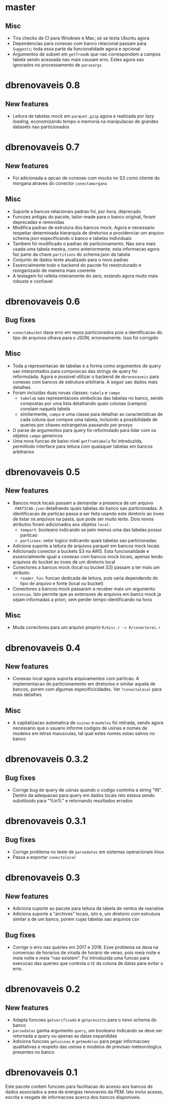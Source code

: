 # master

## Misc

* Tira checks de CI para Windows e Mac; só se testa Ubuntu agora
* Dependencias para conexao com banco relacional passam para `Suggests`; toda essa parte da
  funcionalidade agora e opcional
* Argumentos de subset em `getfromdb` que nao correspondem a campos tabela sendo acessada nao mais
  causam erro. Estes agora sao ignorados no processamento de `parseargs`

# dbrenovaveis 0.8

## New features 

* Leitura de tabelas mock em `parquet.gzip` agora e realizada por *lazy loading*, economizando tempo
  e memoria na manipulacao de grandes datasets nao particionados

# dbrenovaveis 0.7

## New features

* Foi adicionada a opcao de conexao com mocks no S3 como cliente do morgana atraves do conector
  `conectamorgana`

## Misc

* Suporte a bancos relacionais padrao foi, por hora, deprecado
* Funcoes antigas do pacote, tailor-made para o banco original, foram deprecadas e removidas
* Modifica padrao de estrutura dos bancos mock. Agora e necessario respeitar determinada hierarquia
  de diretorios e providenciar um arquivo schema.json especificando o banco e tabelas individuais
* Tambem foi modificado o padrao de particionamento. Nao sera mais usada uma tabela mestra, como
  anteriormente; esta informacao agora faz parte da chave `partitions` do schema.json da tabela
* Conjunto de dados teste atualizado para o novo padrao
* Essencialmente todo o backend do pacote foi reestruturado e reorganizado de maneira mais coerente
* A testagem foi refeita inteiramente do zero, estando agora muito mais robusta e confiavel

# dbrenovaveis 0.6

## Bug fixes

* `conectabucket` dava erro em repos particionados pois a identificacao do tipo de arquivos 
  olhava para o JSON, erroneamente. Isso foi corrigido

## Misc

* Toda a representacao de tabelas e a forma como argumentos de query sao interpretados para composicao
  das strings de query foi reformulada. Agora e possivel utilizar o backend de `dbrenovaveis` para
  conexao com bancos de estrutura arbitraria. A seguir sao dados mais detalhes
* Foram incluidas duas novas classes: `tabela` e `campo`
  * `tabela`s sao representacoes simbolicas das tabelas no banco, sendo compostas por uma lista detalhando
    quais colunas (campos) constam naquela tabela
  * similarmente, `campo` e uma classe para detalhar as caracteristicas de cada coluna que compoe uma
    tabela, incluindo a possibilidade de queries por chaves estrangeiras passando por proxys
* O parse de argumentos para query foi reformulado para lidar com os objetos `campo` genericos
* Uma nova funcao de baixo nivel `getfromtabela` foi introduzida, permitindo interface para leitura
  com quaisquer tabelas em bancos arbitrarios

# dbrenovaveis 0.5

## New features

* Bancos mock locais passam a demandar a presenca de um arquivo `.PARTICAO.json` detalhando quais
  tabelas do banco sao particionadas. A identificacao de particao passa a ser feita usando este
  diretorio ao inves de listar os arquivos na pasta, que pode ser muito lento. Dois novos atributos
  foram adicionados aos objetos `local`:
  * `tempart`: booleano indicando se pelo menos uma das tabelas possui particao
  * `particoes`: vetor logico indicando quais tabelas sao particionadas
* Adiciona suporte a leitura de arquivos parquet em bancos mock locais
* Adicionado conector a buckets S3 na AWS. Esta funcionalidade e essencialmente igual a conexao com 
  bancos mock locais, apenas lendo arquivos do bucket ao inves de um diretorio local
* Conectores a bancos mock (local ou bucket S3) passam a ter mais um atributo:
  * `reader_fun`: funcao dedicada de leitura, pois varia dependendo do tipo de arquivo e fonte
    (local ou bucket)
* Conectores a bancos mock passaram a receber mais um argumento `extensao`. Isto permite que as
  extensoes de arquivos em banco mock ja sejam informadas a priori, sem perder tempo identificando
  na hora

## Misc

* Muda conectores para um arquivo proprio `R/misc.r -> R/conectores.r`

# dbrenovaveis 0.4

## New features

* Conexao local agora suporta arquivamentos com particao. A implementacao de particionamento em 
  diretorios e similar aquela de bancos, porem com algumas especificicidades. Ver `?conectalocal`
  para mais detalhes

## Misc

* A capitalizacao automatica de `usinas` e `modelos` foi retirada, sendo agora necessario que o 
  usuario informe codigos de usinas e nomes de modelos em letras maiusculas, tal qual estes nomes
  estao salvos no banco

# dbrenovaveis 0.3.2

## Bug fixes

* Corrige bug de query de usinas quando o codigo continha a string "IN". Dentro da adequacao para
  query em dados locais isto estava sendo substituido para "%in%" e retornando resultados errados

# dbrenovaveis 0.3.1

## Bug fixes

* Corrige problema no teste de `parsedatas` em sistemas operacionais linux
* Passa a exportar `conectalocal`

# dbrenovaveis 0.3

## New features

* Adiciona suporte ao pacote para leitura da tabela de ventos de reanalise
* Adiciona suporte a "archives" locais, isto e, um diretorio com estrutura similar a de um banco,
  porem cujas tabelas sao arquivos csv

## Bug fixes

* Corrige o erro nas queries em 2017 e 2018. Esse problema se dava na conversao de horarios de 
  virada de horario de verao, pois meia noite e meia noite e meia "nao existem". Foi introduzida
  uma funcao para execucao das queries que controla o tz da coluna de datas para evitar o erro.

# dbrenovaveis 0.2

## New features

* Adapta funcoes `getverificado` e `getprevisto` para o novo schema do banco
* `parsedatas` ganha argumento `query`, um booleano indicando se deve ser retornada a query ou
  apenas as datas expandidas
* Adiciona funcoes `getusinas` e `getmodelos` para pegar informacoes qualitativas a respeito das
  usinas e modelos de previsao meteorologica presentes no banco

# dbrenovaveis 0.1

Este pacote contem funcoes para facilitacao do acesso aos bancos de dados associados a area de
energias renovaveis da PEM. Isto inclui acesso, escrita e resgate de informacoes acerca dos bancos
disponiveis.